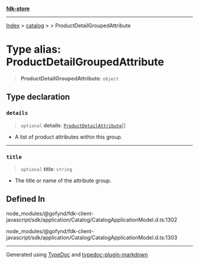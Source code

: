 [**fdk-store**](../../../README.md)
***

[Index](../../../API.md) > [catalog](../../README.md) > [<internal>](../README.md) > ProductDetailGroupedAttribute

# Type alias: ProductDetailGroupedAttribute

> **ProductDetailGroupedAttribute**: `object`

## Type declaration

### `details`

> `optional` **details**: [`ProductDetailAttribute`](type-alias.ProductDetailAttribute.md)[]

- A list of product attributes
within this group.

***

### `title`

> `optional` **title**: `string`

- The title or name of the attribute group.

## Defined In

node\_modules/@gofynd/fdk-client-javascript/sdk/application/Catalog/CatalogApplicationModel.d.ts:1302

node\_modules/@gofynd/fdk-client-javascript/sdk/application/Catalog/CatalogApplicationModel.d.ts:1303

***
Generated using [TypeDoc](https://typedoc.org/) and [typedoc-plugin-markdown](https://www.npmjs.com/package/typedoc-plugin-markdown)
